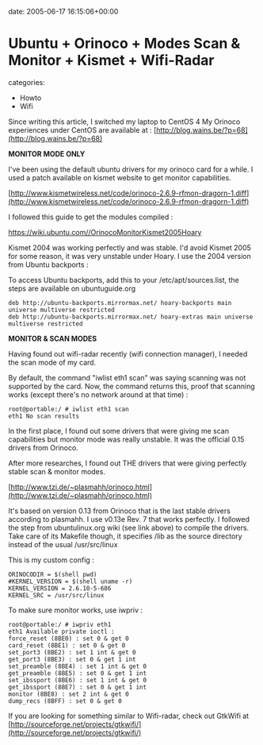 


date: 2005-06-17 16:15:06+00:00


# Ubuntu + Orinoco + Modes Scan & Monitor + Kismet + Wifi-Radar

categories:
- Howto
- Wifi


Since writing this article, I switched my laptop to CentOS 4
My Orinoco experiences under CentOS are available at : [http://blog.wains.be/?p=68](http://blog.wains.be/?p=68)

**MONITOR MODE ONLY**

I've been using the default ubuntu drivers for my orinoco card for a while.
I used a patch available on kismet website to get monitor capabilities.

<!-- more -->

[http://www.kismetwireless.net/code/orinoco-2.6.9-rfmon-dragorn-1.diff](http://www.kismetwireless.net/code/orinoco-2.6.9-rfmon-dragorn-1.diff)

I followed this guide to get the modules compiled :

[https://wiki.ubuntu.com//OrinocoMonitorKismet2005Hoary
](https://wiki.ubuntu.com//OrinocoMonitorKismet2005Hoary)

Kismet 2004 was working perfectly and was stable. I'd avoid Kismet 2005 for some reason, it was very unstable under Hoary. I use the 2004 version from Ubuntu backports :

To access Ubuntu backports, add this to your /etc/apt/sources.list, the steps are available on ubuntuguide.org

    deb http://ubuntu-backports.mirrormax.net/ hoary-backports main universe multiverse restricted
    deb http://ubuntu-backports.mirrormax.net/ hoary-extras main universe multiverse restricted

**MONITOR & SCAN MODES**

Having found out wifi-radar recently (wifi connection manager), I needed the scan mode of my card.

By default, the command "iwlist eth1 scan" was saying scanning was not supported by the card.
Now, the command returns this, proof that scanning works (except there's no network around at that time) :

    root@portable:/ # iwlist eth1 scan
    eth1 No scan results

In the first place, I found out some drivers that were giving me scan capabilities but monitor mode was really unstable. It was the official 0.15 drivers from Orinoco.

After more researches, I found out THE drivers that were giving perfectly stable scan & monitor modes.

[http://www.tzi.de/~plasmahh/orinoco.html](http://www.tzi.de/~plasmahh/orinoco.html)

It's based on version 0.13 from Orinoco that is the last stable drivers according to plasmahh. I use v0.13e Rev. 7 that works perfectly. I followed the step from ubuntulinux.org wiki (see link above) to compile the drivers.
Take care of its Makefile though, it specifies /lib as the source directory instead of the usual /usr/src/linux

This is my custom config :

    ORINOCODIR = $(shell pwd)
    #KERNEL_VERSION = $(shell uname -r)
    KERNEL_VERSION = 2.6.10-5-686
    KERNEL_SRC = /usr/src/linux

To make sure monitor works, use iwpriv :

    root@portable:/ # iwpriv eth1
    eth1 Available private ioctl :
    force_reset (8BE0) : set 0 & get 0
    card_reset (8BE1) : set 0 & get 0
    set_port3 (8BE2) : set 1 int & get 0
    get_port3 (8BE3) : set 0 & get 1 int
    set_preamble (8BE4) : set 1 int & get 0
    get_preamble (8BE5) : set 0 & get 1 int
    set_ibssport (8BE6) : set 1 int & get 0
    get_ibssport (8BE7) : set 0 & get 1 int
    monitor (8BE8) : set 2 int & get 0
    dump_recs (8BFF) : set 0 & get 0

If you are looking for something similar to Wifi-radar, check out GtkWifi at [http://sourceforge.net/projects/gtkwifi/](http://sourceforge.net/projects/gtkwifi/)
